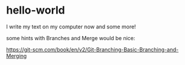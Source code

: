# hello-world
I write my text on my computer now
and some more!


some hints with Branches and Merge would be nice:

https://git-scm.com/book/en/v2/Git-Branching-Basic-Branching-and-Merging
